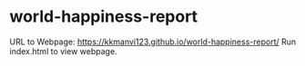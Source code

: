 # world-happiness-report

URL to Webpage: https://kkmanvi123.github.io/world-happiness-report/
Run index.html to view webpage.
